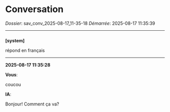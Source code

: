 # Conversation
_Dossier_: sav_conv_2025-08-17_11-35-18
_Démarrée_: 2025-08-17 11:35:39

---

###   
**[system]**


répond en français


---
**2025-08-17 11:35:28**

**Vous**:

coucou

**IA**:

Bonjour! Comment ça va?
